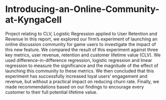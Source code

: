 # Introducing-an-Online-Community-at-KyngaCell
Project relating to CLV, Logistic Regression applied to User Retention and Revenue
In this report, we explored our firm’s experiment of launching an online discussion community for game users to investigate the impact of this new feature. We compared the result of this experiment against three key metrics, user revenue, retention and customer lifetime value (CLV). We used difference-in-difference regression, logistic regression and linear regression to measure the significance and the magnitude of the effect of launching this community to these metrics. We then concluded that this experiment has successfully increased loyal users’ engagement and revenue, but without a practical impact on reducing churn rate. Finally, we made recommendations based on our findings to encourage every customer to their full potential lifetime value.

